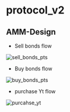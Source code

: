 # protocol_v2

## AMM-Design

- Sell bonds flow 

![sell_bonds_pts](https://user-images.githubusercontent.com/14581509/177995077-eab9b204-4aa9-4cc8-b768-8a40e28ab693.png)

- Buy bonds flow

![buy_bonds_pts](https://user-images.githubusercontent.com/14581509/177995412-9c16cb03-8628-4541-80ec-e8695e08a35b.png)

- purchase Yt flow

![purcahse_yt](https://user-images.githubusercontent.com/14581509/177995555-23f3529a-89d3-4244-a220-86924cb0073c.png)
